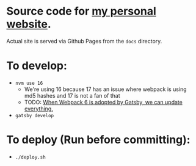 # Source code for [my personal website](https://avi.me).

Actual site is served via Github Pages from the `docs` directory.

# To develop:

- `nvm use 16`
  - We're using 16 because 17 has an issue where webpack is using md5 hashes and 17 is not a fan of that
  - TODO: [When Webpack 6 is adopted by Gatsby, we can update everything.](https://github.com/webpack/webpack/issues/14532)
- `gatsby develop`

# To deploy (Run before committing):

- `./deploy.sh`
